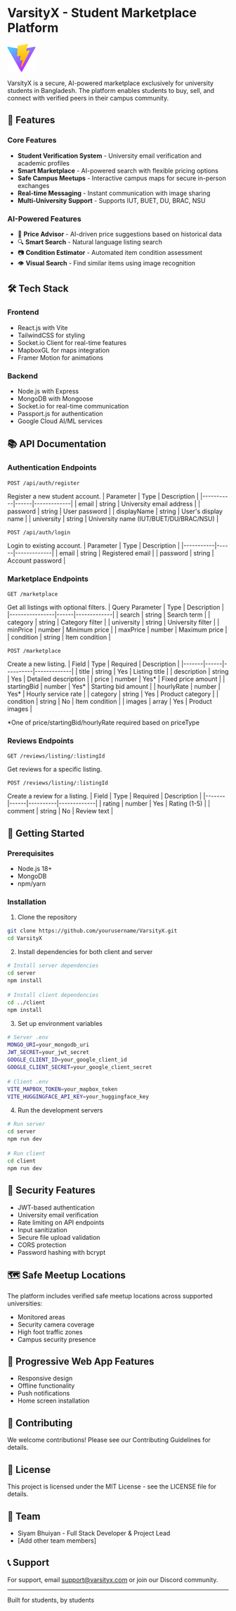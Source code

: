 # VarsityX - Student Marketplace Platform

![VarsityX Logo](client/public/vite.svg)

VarsityX is a secure, AI-powered marketplace exclusively for university students in Bangladesh. The platform enables students to buy, sell, and connect with verified peers in their campus community.

## 🌟 Features

### Core Features
- **Student Verification System** - University email verification and academic profiles
- **Smart Marketplace** - AI-powered search with flexible pricing options
- **Safe Campus Meetups** - Interactive campus maps for secure in-person exchanges
- **Real-time Messaging** - Instant communication with image sharing
- **Multi-University Support** - Supports IUT, BUET, DU, BRAC, NSU

### AI-Powered Features
- 🤖 **Price Advisor** - AI-driven price suggestions based on historical data
- 🔍 **Smart Search** - Natural language listing search
- 📷 **Condition Estimator** - Automated item condition assessment
- 👁️ **Visual Search** - Find similar items using image recognition

## 🛠️ Tech Stack

### Frontend
- React.js with Vite
- TailwindCSS for styling
- Socket.io Client for real-time features
- MapboxGL for maps integration
- Framer Motion for animations

### Backend
- Node.js with Express
- MongoDB with Mongoose
- Socket.io for real-time communication
- Passport.js for authentication
- Google Cloud AI/ML services

## 📚 API Documentation

### Authentication Endpoints

```http
POST /api/auth/register
```
Register a new student account.
| Parameter | Type | Description |
|-----------|------|-------------|
| email | string | University email address |
| password | string | User password |
| displayName | string | User's display name |
| university | string | University name (IUT/BUET/DU/BRAC/NSU) |

```http
POST /api/auth/login
```
Login to existing account.
| Parameter | Type | Description |
|-----------|------|-------------|
| email | string | Registered email |
| password | string | Account password |

### Marketplace Endpoints

```http
GET /marketplace
```
Get all listings with optional filters.
| Query Parameter | Type | Description |
|----------------|------|-------------|
| search | string | Search term |
| category | string | Category filter |
| university | string | University filter |
| minPrice | number | Minimum price |
| maxPrice | number | Maximum price |
| condition | string | Item condition |

```http
POST /marketplace
```
Create a new listing.
| Field | Type | Required | Description |
|-------|------|----------|-------------|
| title | string | Yes | Listing title |
| description | string | Yes | Detailed description |
| price | number | Yes* | Fixed price amount |
| startingBid | number | Yes* | Starting bid amount |
| hourlyRate | number | Yes* | Hourly service rate |
| category | string | Yes | Product category |
| condition | string | No | Item condition |
| images | array | Yes | Product images |

*One of price/startingBid/hourlyRate required based on priceType

### Reviews Endpoints

```http
GET /reviews/listing/:listingId
```
Get reviews for a specific listing.

```http
POST /reviews/listing/:listingId
```
Create a review for a listing.
| Field | Type | Required | Description |
|-------|------|----------|-------------|
| rating | number | Yes | Rating (1-5) |
| comment | string | No | Review text |

## 🚀 Getting Started

### Prerequisites
- Node.js 18+
- MongoDB
- npm/yarn

### Installation

1. Clone the repository
```bash
git clone https://github.com/yourusername/VarsityX.git
cd VarsityX
```

2. Install dependencies for both client and server
```bash
# Install server dependencies
cd server
npm install

# Install client dependencies
cd ../client
npm install
```

3. Set up environment variables
```bash
# Server .env
MONGO_URI=your_mongodb_uri
JWT_SECRET=your_jwt_secret
GOOGLE_CLIENT_ID=your_google_client_id
GOOGLE_CLIENT_SECRET=your_google_client_secret

# Client .env
VITE_MAPBOX_TOKEN=your_mapbox_token
VITE_HUGGINGFACE_API_KEY=your_huggingface_key
```

4. Run the development servers
```bash
# Run server
cd server
npm run dev

# Run client
cd client
npm run dev
```

## 🔐 Security Features

- JWT-based authentication
- University email verification
- Rate limiting on API endpoints
- Input sanitization
- Secure file upload validation
- CORS protection
- Password hashing with bcrypt

## 🗺️ Safe Meetup Locations

The platform includes verified safe meetup locations across supported universities:
- Monitored areas
- Security camera coverage
- High foot traffic zones
- Campus security presence

## 📱 Progressive Web App Features

- Responsive design
- Offline functionality
- Push notifications
- Home screen installation

## 🤝 Contributing

We welcome contributions! Please see our Contributing Guidelines for details.

## 📄 License

This project is licensed under the MIT License - see the LICENSE file for details.

## 👥 Team

- Siyam Bhuiyan - Full Stack Developer & Project Lead
- [Add other team members]

## 📞 Support

For support, email support@varsityx.com or join our Discord community.

---
Built for students, by students
```
